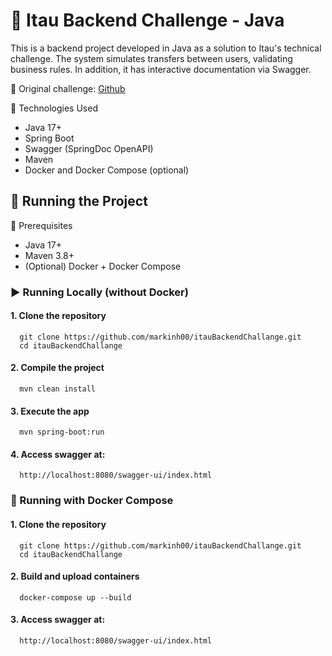 # 💸 Itau Backend Challenge - Java
This is a backend project developed in Java as a solution to Itau's technical challenge. The system simulates transfers between users, validating business rules. In addition, it has interactive documentation via Swagger.

🔗 Original challenge: [Github](https://github.com/feltex/desafio-itau-backend)

🚀 Technologies Used
- Java 17+
- Spring Boot
- Swagger (SpringDoc OpenAPI)
- Maven
- Docker and Docker Compose (optional)

## 🧪 Running the Project
🔧 Prerequisites
- Java 17+
- Maven 3.8+
- (Optional) Docker + Docker Compose

### ▶️ Running Locally (without Docker)
#### 1. Clone the repository
```
  git clone https://github.com/markinh00/itauBackendChallange.git
  cd itauBackendChallange
```
#### 2. Compile the project
```
  mvn clean install
```
#### 3. Execute the app
```
  mvn spring-boot:run
```
#### 4. Access swagger at:
```
  http://localhost:8080/swagger-ui/index.html
```
### 🐳 Running with Docker Compose
#### 1. Clone the repository
```
  git clone https://github.com/markinh00/itauBackendChallange.git
  cd itauBackendChallange
```
#### 2. Build and upload containers
```
  docker-compose up --build
```
#### 3. Access swagger at:
```
  http://localhost:8080/swagger-ui/index.html
```